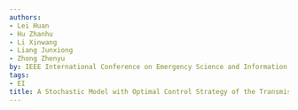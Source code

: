 ```yaml
---
authors:
- Lei Huan
- Hu Zhanhu
- Li Xinwang
- Liang Junxiong
- Zhong Zhenyu
by: IEEE International Conference on Emergency Science and Information Technology
tags:
- EI
title: A Stochastic Model with Optimal Control Strategy of the Transmission of Covid-19
---
```

